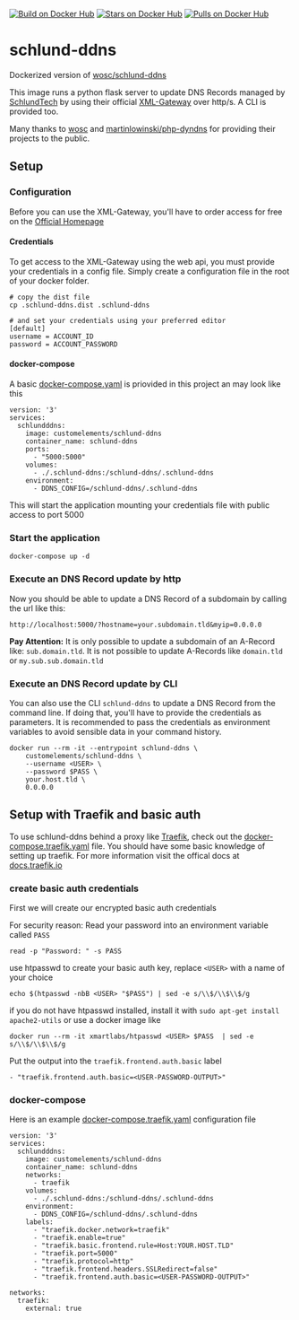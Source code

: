[![Build on Docker Hub](https://img.shields.io/docker/cloud/automated/customelements/schlund-ddns.svg)](https://hub.docker.com/r/customelements/schlund-ddns/) [![Stars on Docker Hub](https://img.shields.io/docker/cloud/build/customelements/schlund-ddns.svg)](https://hub.docker.com/r/customelements/schlund-ddns/) [![Pulls on Docker Hub](https://img.shields.io/docker/pulls/customelements/schlund-ddns.svg)](https://hub.docker.com/r/customelements/schlund-ddns/)

# schlund-ddns

Dockerized version of [wosc/schlund-ddns](https://github.com/wosc/schlund-ddns/)

This image runs a python flask server to update DNS Records managed by [SchlundTech](http://www.schlundtech.com/) by using their official [XML-Gateway](http://www.schlundtech.com/services/xml-gateway/) over http/s. A CLI is provided too.

Many thanks to [wosc](https://github.com/wosc/) and [martinlowinski/php-dyndns](https://github.com/martinlowinski/php-dyndns) for providing their projects to the public.


## Setup

### Configuration

Before you can use the XML-Gateway, you'll have to order access for free on the [Official Homepage](https://www.schlundtech.de/services/xml-gateway/)

#### Credentials

To get access to the XML-Gateway using the web api, you must provide your credentials in a config file.
Simply create a configuration file in the root of your docker folder.

	# copy the dist file
	cp .schlund-ddns.dist .schlund-ddns

	# and set your credentials using your preferred editor
	[default]
	username = ACCOUNT_ID
	password = ACCOUNT_PASSWORD

#### docker-compose

A basic [docker-compose.yaml](./docker-compose.yaml) is priovided in this project an may look like this

	version: '3'
	services:
	  schlundddns:
	    image: customelements/schlund-ddns
	    container_name: schlund-ddns
	    ports:
	      - "5000:5000"
	    volumes:
	      - ./.schlund-ddns:/schlund-ddns/.schlund-ddns
	    environment:
	      - DDNS_CONFIG=/schlund-ddns/.schlund-ddns

This will start the application mounting your credentials file with public access to port 5000

### Start the application

	docker-compose up -d

### Execute an DNS Record update by http

Now you should be able to update a DNS Record of a subdomain by calling the url like this:

	http://localhost:5000/?hostname=your.subdomain.tld&myip=0.0.0.0
	
**Pay Attention:** It is only possible to update a subdomain of an A-Record like: `sub.domain.tld`. 
It is not possible to update A-Records like `domain.tld` or `my.sub.sub.domain.tld`

### Execute an DNS Record update by CLI

You can also use the CLI `schlund-ddns` to update a DNS Record from the command line. If doing that, you'll have to provide the credentials as parameters. It is recommended to pass the credentials as environment variables to avoid sensible data in your command history.

	docker run --rm -it --entrypoint schlund-ddns \
		customelements/schlund-ddns \
		--username <USER> \
		--password $PASS \
		your.host.tld \
		0.0.0.0


## Setup with Traefik and basic auth

To use schlund-ddns behind a proxy like [Traefik](https://traefik.io), check out the [docker-compose.traefik.yaml](./docker-compose.traefik.yaml) file. You should have some basic knowledge of setting up traefik. For more information visit the offical docs at [docs.traefik.io](https://docs.traefik.io/)

### create basic auth credentials

First we will create our encrypted basic auth credentials

For security reason: Read your password into an environment variable called `PASS`

	read -p "Password: " -s PASS

use htpasswd to create your basic auth key, replace `<USER>` with a name of your choice

	echo $(htpasswd -nbB <USER> "$PASS") | sed -e s/\\$/\\$\\$/g

if you do not have htpasswd installed, install it with `sudo apt-get install apache2-utils` or use a docker image like

	docker run --rm -it xmartlabs/htpasswd <USER> $PASS  | sed -e s/\\$/\\$\\$/g

Put the output into the `traefik.frontend.auth.basic` label

	- "traefik.frontend.auth.basic=<USER-PASSWORD-OUTPUT>"

### docker-compose

Here is an example [docker-compose.traefik.yaml](./docker-compose.traefik.yaml) configuration file

	version: '3'
	services:
	  schlundddns:
	    image: customelements/schlund-ddns
	    container_name: schlund-ddns
	    networks:
	      - traefik
	    volumes:
	      - ./.schlund-ddns:/schlund-ddns/.schlund-ddns
	    environment:
	      - DDNS_CONFIG=/schlund-ddns/.schlund-ddns
	    labels:
	      - "traefik.docker.network=traefik"
	      - "traefik.enable=true"
	      - "traefik.basic.frontend.rule=Host:YOUR.HOST.TLD"
	      - "traefik.port=5000"
	      - "traefik.protocol=http"
	      - "traefik.frontend.headers.SSLRedirect=false"
	      - "traefik.frontend.auth.basic=<USER-PASSWORD-OUTPUT>"
	
	networks:
	  traefik:
	    external: true


